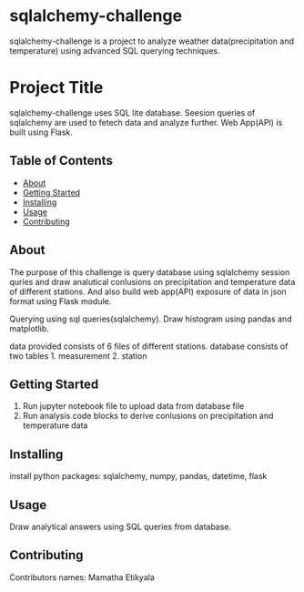 # sqlalchemy-challenge

sqlalchemy-challenge is a project to analyze weather data(precipitation and temperature) using advanced SQL querying techniques.

# Project Title 

sqlalchemy-challenge uses SQL lite database. Seesion queries of sqlalchemy are used to fetech data and analyze further. Web App(API) is built using Flask. 

## Table of Contents

- [About](#about)
- [Getting Started](#getting_started)
- [Installing](#installing)
- [Usage](#usage)
- [Contributing](#contributing)

## About

The purpose of this challenge is query database using sqlalchemy session quries and draw analutical conlusions on precipitation and temperature data of different stations. And also build web app(API) exposure of data in json format using Flask module.

Querying using sql queries(sqlalchemy). Draw histogram using pandas and matplotlib.

data provided consists of 6 files of different stations. database consists of two tables 1. measurement 2. station

## Getting Started

1. Run jupyter notebook file to upload data from database file
2. Run analysis code blocks to derive conlusions on precipitation and temperature data

## Installing

install python packages: sqlalchemy, numpy, pandas, datetime, flask

## Usage

Draw analytical answers using SQL queries from database.

## Contributing

Contributors names: Mamatha Etikyala

